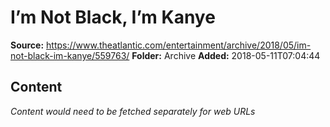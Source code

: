 # I’m Not Black, I’m Kanye

**Source:** https://www.theatlantic.com/entertainment/archive/2018/05/im-not-black-im-kanye/559763/
**Folder:** Archive
**Added:** 2018-05-11T07:04:44




## Content
*Content would need to be fetched separately for web URLs*
